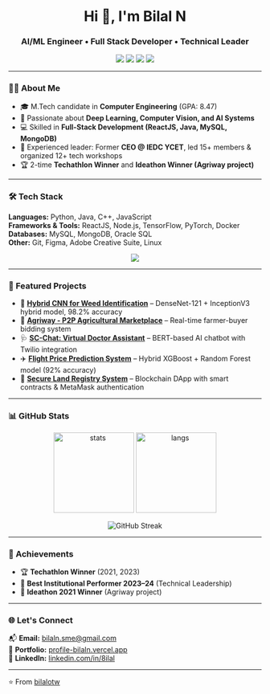 <!-- Profile README for Bilal N -->

<h1 align="center">Hi 👋, I'm Bilal N</h1>
<h3 align="center">AI/ML Engineer • Full Stack Developer • Technical Leader</h3>

<p align="center">
  <a href="mailto:bilaln.sme@gmail.com"><img src="https://img.shields.io/badge/Email-D14836?style=for-the-badge&logo=gmail&logoColor=white"></a>
  <a href="https://linkedin.com/in/8ilal"><img src="https://img.shields.io/badge/LinkedIn-0077B5?style=for-the-badge&logo=linkedin&logoColor=white"></a>
  <a href="https://github.com/bilalotw"><img src="https://img.shields.io/badge/GitHub-100000?style=for-the-badge&logo=github&logoColor=white"></a>
  <a href="https://profile-bilaln.vercel.app/"><img src="https://img.shields.io/badge/Portfolio-000000?style=for-the-badge&logo=vercel&logoColor=white"></a>
</p>

---

### 👨‍💻 About Me
- 🎓 M.Tech candidate in **Computer Engineering** (GPA: 8.47)  
- 🤖 Passionate about **Deep Learning, Computer Vision, and AI Systems**  
- 💻 Skilled in **Full-Stack Development (ReactJS, Java, MySQL, MongoDB)**  
- 🚀 Experienced leader: Former **CEO @ IEDC YCET**, led 15+ members & organized 12+ tech workshops  
- 🏆 2-time **Techathlon Winner** and **Ideathon Winner (Agriway project)**  

---

### 🛠️ Tech Stack
**Languages:** Python, Java, C++, JavaScript  
**Frameworks & Tools:** ReactJS, Node.js, TensorFlow, PyTorch, Docker  
**Databases:** MySQL, MongoDB, Oracle SQL  
**Other:** Git, Figma, Adobe Creative Suite, Linux  

<p align="center">
  <img src="https://skillicons.dev/icons?i=python,java,cpp,javascript,react,nodejs,mysql,mongodb,docker,git,linux,figma" />
</p>

---

### 🚀 Featured Projects
- 🌱 **[Hybrid CNN for Weed Identification](#)** – DenseNet-121 + InceptionV3 hybrid model, 98.2% accuracy  
- 🌾 **[Agriway - P2P Agricultural Marketplace](#)** – Real-time farmer-buyer bidding system  
- 🩺 **[SC-Chat: Virtual Doctor Assistant](#)** – BERT-based AI chatbot with Twilio integration  
- ✈️ **[Flight Price Prediction System](#)** – Hybrid XGBoost + Random Forest model (92% accuracy)  
- 🔗 **[Secure Land Registry System](#)** – Blockchain DApp with smart contracts & MetaMask authentication  

---

### 📊 GitHub Stats
<p align="center">
  <img src="https://github-readme-stats.vercel.app/api?username=bilalotw&show_icons=true&theme=radical" alt="stats" height="160"/>
  <img src="https://github-readme-stats.vercel.app/api/top-langs/?username=bilalotw&layout=compact&theme=radical" alt="langs" height="160"/>
</p>

<p align="center">
  <img src="https://streak-stats.demolab.com?user=bilalotw&theme=radical&hide_border=true" alt="GitHub Streak" />
</p>

---

### 🌟 Achievements
- 🏆 **Techathlon Winner** (2021, 2023)  
- 🥇 **Best Institutional Performer 2023–24** (Technical Leadership)  
- 🥈 **Ideathon 2021 Winner** (Agriway project)  

---

### 🌐 Let's Connect
📬 **Email:** bilaln.sme@gmail.com  
🔗 **Portfolio:** [profile-bilaln.vercel.app](https://profile-bilaln.vercel.app/)  
💼 **LinkedIn:** [linkedin.com/in/8ilal](https://linkedin.com/in/8ilal)  

---

⭐️ From [bilalotw](https://github.com/bilalotw)
